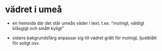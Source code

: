 vädret i umeå
=============

* en hemsida där det står umeås väder i text.
t.ex. "molnigt, väldigt blåsgigt och smått kyligt"

* sidans bakgrundsfärg anpassar sig till vädret
grått för molnigt, ljustblått för soligt osv.